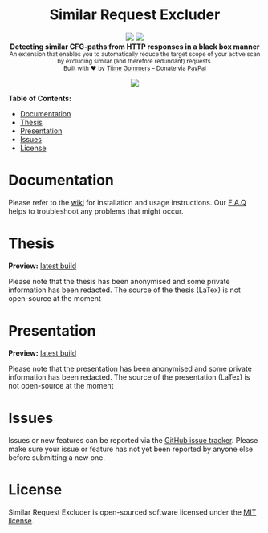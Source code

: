 <h1 align="center">Similar Request Excluder</h1>
<p align="center">
    <a href="https://github.com/tijme/similar-request-excluder/blob/develop/LICENSE.md"><img src="https://raw.finnwea.com/shield/?firstText=License&secondText=MIT" /></a>
    <a href="https://github.com/tijme/similar-request-excluder/releases"><img src="https://raw.finnwea.com/shield/?typeKey=SemverVersion&typeValue1=similar-request-excluder&typeValue2=develop&typeValue4=Stable&cache=5"></a>
    <br/>
    <b>Detecting similar CFG-paths from HTTP responses in a black box manner</b>
    <br/>
    <sub>An extension that enables you to automatically reduce the target scope of your active scan by excluding similar (and therefore redundant) requests.</sub>
    <br/>
    <sub>Built with ❤ by <a href="https://twitter.com/finnwea">Tijme Gommers</a> – Donate via <a href="https://www.paypal.me/tijmegommers/5">PayPal</a></sub>
</p>
<p align="center">
    <img src="https://raw.githubusercontent.com/tijme/graphwave/develop/.github/similar-request-excluder-logo.svg" />
</p>

**Table of Contents:**
* [Documentation](#documentation)
* [Thesis](#thesis)
* [Presentation](#presentation)
* [Issues](#issues)
* [License](#license)

# Documentation

Please refer to the [wiki](https://github.com/tijme/similar-request-excluder/wiki) for installation and usage instructions. Our [F.A.Q](https://github.com/tijme/similar-request-excluder/wiki/F.A.Q) helps to troubleshoot any problems that might occur.

# Thesis

**Preview:** [latest build](https://github.com/tijme/similar-request-excluder/blob/develop/.github/thesis-graphwave-tijme-gommers.pdf)

Please note that the thesis has been anonymised and some private information has been redacted. The source of the thesis (LaTex) is not open-source at the moment

# Presentation

**Preview:** [latest build](https://github.com/tijme/similar-request-excluder/blob/develop/.github/presentation-graphwave-tijme-gommers.pdf)

Please note that the presentation has been anonymised and some private information has been redacted. The source of the presentation (LaTex) is not open-source at the moment

# Issues

Issues or new features can be reported via the [GitHub issue tracker](https://github.com/tijme/similar-request-excluder/issues). Please make sure your issue or feature has not yet been reported by anyone else before submitting a new one.

# License

Similar Request Excluder is open-sourced software licensed under the [MIT license](https://github.com/tijme/similar-request-excluder/blob/develop/LICENSE.md).
